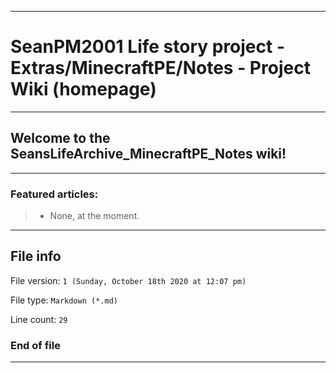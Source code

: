 
***

# SeanPM2001 Life story project - Extras/MinecraftPE/Notes - Project Wiki (homepage)

***

## Welcome to the SeansLifeArchive_MinecraftPE_Notes wiki!

***

### Featured articles:

> * None, at the moment.

***

## File info

File version: `1 (Sunday, October 18th 2020 at 12:07 pm)`

File type: `Markdown (*.md)`

Line count: `29`

### End of file

***
